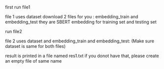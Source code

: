first run file1

file 1 uses dataset 
download 2 files for you : embedding_train and embedding_test
they are SBERT embedding for training set and testing set

run file2

file 2 uses dataset and embedding_train and embedding_test: (Make sure dataset is same for both files)
                     

result is printed in a file named res1.txt
if you donot have that, please create an empty file of same name
